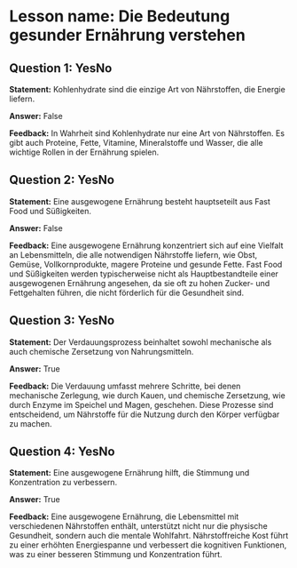 # Lesson name: Die Bedeutung gesunder Ernährung verstehen

## Question 1: YesNo

**Statement:** Kohlenhydrate sind die einzige Art von Nährstoffen, die Energie liefern.

**Answer:** False

**Feedback:**
In Wahrheit sind Kohlenhydrate nur eine Art von Nährstoffen. Es gibt auch Proteine, Fette, Vitamine, Mineralstoffe und Wasser, die alle wichtige Rollen in der Ernährung spielen.


## Question 2: YesNo

**Statement:** Eine ausgewogene Ernährung besteht hauptseteilt aus Fast Food und Süßigkeiten.

**Answer:** False

**Feedback:**
Eine ausgewogene Ernährung konzentriert sich auf eine Vielfalt an Lebensmitteln, die alle notwendigen Nährstoffe liefern, wie Obst, Gemüse, Vollkornprodukte, magere Proteine und gesunde Fette. Fast Food und Süßigkeiten werden typischerweise nicht als Hauptbestandteile einer ausgewogenen Ernährung angesehen, da sie oft zu hohen Zucker- und Fettgehalten führen, die nicht förderlich für die Gesundheit sind.


## Question 3: YesNo

**Statement:** Der Verdauungsprozess beinhaltet sowohl mechanische als auch chemische Zersetzung von Nahrungsmitteln.

**Answer:** True

**Feedback:**
Die Verdauung umfasst mehrere Schritte, bei denen mechanische Zerlegung, wie durch Kauen, und chemische Zersetzung, wie durch Enzyme im Speichel und Magen, geschehen. Diese Prozesse sind entscheidend, um Nährstoffe für die Nutzung durch den Körper verfügbar zu machen.


## Question 4: YesNo

**Statement:** Eine ausgewogene Ernährung hilft, die Stimmung und Konzentration zu verbessern.

**Answer:** True

**Feedback:**
Eine ausgewogene Ernährung, die Lebensmittel mit verschiedenen Nährstoffen enthält, unterstützt nicht nur die physische Gesundheit, sondern auch die mentale Wohlfahrt. Nährstoffreiche Kost führt zu einer erhöhten Energiespanne und verbessert die kognitiven Funktionen, was zu einer besseren Stimmung und Konzentration führt.


